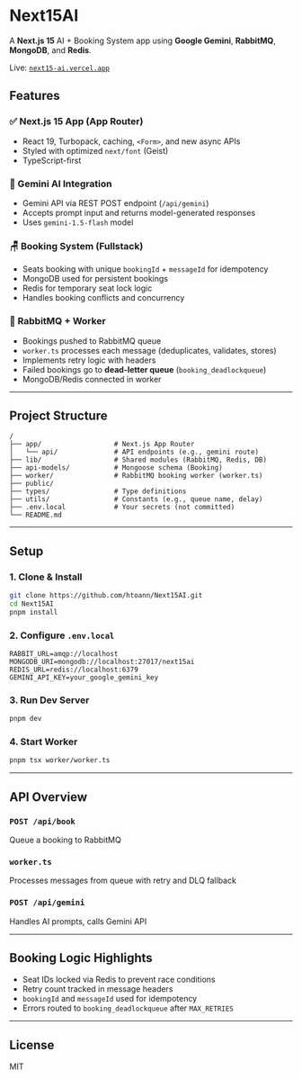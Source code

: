 # Next15AI

A **Next.js 15** AI + Booking System app using **Google Gemini**, **RabbitMQ**, **MongoDB**, and **Redis**.

Live: [`next15-ai.vercel.app`](https://next15-ai.vercel.app)

## Features

### ✅ Next.js 15 App (App Router)
- React 19, Turbopack, caching, `<Form>`, and new async APIs
- Styled with optimized `next/font` (Geist)
- TypeScript-first

### 🤖 Gemini AI Integration
- Gemini API via REST POST endpoint (`/api/gemini`)
- Accepts prompt input and returns model-generated responses
- Uses `gemini-1.5-flash` model

### 🪑 Booking System (Fullstack)
- Seats booking with unique `bookingId` + `messageId` for idempotency
- MongoDB used for persistent bookings
- Redis for temporary seat lock logic
- Handles booking conflicts and concurrency

### 📩 RabbitMQ + Worker
- Bookings pushed to RabbitMQ queue
- `worker.ts` processes each message (deduplicates, validates, stores)
- Implements retry logic with headers
- Failed bookings go to **dead-letter queue** (`booking_deadlockqueue`)
- MongoDB/Redis connected in worker

---

## Project Structure

```
/
├── app/                  # Next.js App Router
│   └── api/              # API endpoints (e.g., gemini route)
├── lib/                  # Shared modules (RabbitMQ, Redis, DB)
├── api-models/           # Mongoose schema (Booking)
├── worker/               # RabbitMQ booking worker (worker.ts)
├── public/
├── types/                # Type definitions
├── utils/                # Constants (e.g., queue name, delay)
├── .env.local            # Your secrets (not committed)
└── README.md
```

---

## Setup

### 1. Clone & Install

```bash
git clone https://github.com/htoann/Next15AI.git
cd Next15AI
pnpm install
```

### 2. Configure `.env.local`

```env
RABBIT_URL=amqp://localhost
MONGODB_URI=mongodb://localhost:27017/next15ai
REDIS_URL=redis://localhost:6379
GEMINI_API_KEY=your_google_gemini_key
```

### 3. Run Dev Server

```bash
pnpm dev
```

### 4. Start Worker

```bash
pnpm tsx worker/worker.ts
```

---

## API Overview

### `POST /api/book`
Queue a booking to RabbitMQ

### `worker.ts`
Processes messages from queue with retry and DLQ fallback

### `POST /api/gemini`
Handles AI prompts, calls Gemini API

---

## Booking Logic Highlights

- Seat IDs locked via Redis to prevent race conditions
- Retry count tracked in message headers
- `bookingId` and `messageId` used for idempotency
- Errors routed to `booking_deadlockqueue` after `MAX_RETRIES`

---

## License

MIT